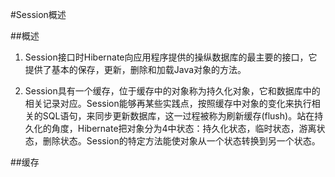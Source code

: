 #Session概述

##概述
1. Session接口时Hibernate向应用程序提供的操纵数据库的最主要的接口，它提供了基本的保存，更新，删除和加载Java对象的方法。

2. Session具有一个缓存，位于缓存中的对象称为持久化对象，它和数据库中的相关记录对应。Session能够再某些实践点，按照缓存中对象的变化来执行相关的SQL语句，来同步更新数据库，这一过程被称为刷新缓存(flush)。站在持久化的角度，Hibernate把对象分为4中状态：持久化状态，临时状态，游离状态，删除状态。Session的特定方法能使对象从一个状态转换到另一个状态。

##缓存